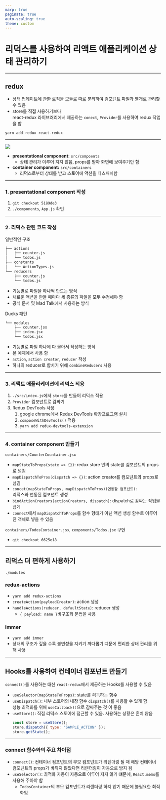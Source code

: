 ```yaml
---
marp: true
paginate: true
auto-scaling: true
theme: custom
---
```


# 리덕스를 사용하여 리액트 애플리케이션 상태 관리하기

---

## redux

* 상태 업데이트에 관한 로직을 모듈로 따로 분리하여 컴포넌트 파일과 별개로 관리할 수 있음
* store를 직접 사용하기보다   
react-redux 라이브러리에서 제공하는 `conect`, `Provider`를 사용하여 redux 작업을 함

`yarn add redux react-redux`

---

![](https://thebook.io/img/080203/432.jpg)

* **presentational component:** `src/compoents`
    * 상태 관리가 이루어 지지 않음, props를 받아 화면에 보여주기만 함
* **container component:** `src/containers`
    * 리덕스로부터 상태를 받고 스토어에 액션을 디스패치함

---

### 1. presentational component 작성  

1. `git checkout 5189de3`
2. `./components`, `App.js` 확인

---

### 2. 리덕스 관련 코드 작성 

<!-- _class: split -->

<div class=ldiv>
일반적인 구조

```bash
├── actions
│   ├── counter.js
│   └── todos.js
├── constants
│   └── ActionTypes.js
└── reducers
    ├── counter.js
    └── todos.js
```

* 기능별로 파일을 하나씩 만드는 방식
* 새로운 액션을 만들 때마다 세 종류의 파일을 모두 수정해야 함
* 공식 문서 및 Mad Talk에서 사용하는 방식

</div>

<div class=rdiv>
Ducks 패턴

```bash
└── modules
    ├── counter.jsx
    ├── index.jsx
    └── todos.jsx
```

* 기능별로 파일 하나에 다 몰아서 작성하는 방식
* 본 예제에서 사용 함
* `action`, `action creator`, `reducer` 작성
* 하나의 reducer로 합치기 위해 `combineReducers` 사용

</div>

---

### 3. 리액트 애플리케이션에 리덕스 적용

1. `./src/index.js`에서 `store`를 만들어 리덕스 적용
2. `Provider` 컴포넌트로 감싸기
3. Redux DevTools 사용
    1. google chrome에서 Redux DevTools 확장프로그램 설치
    2. `composeWithDevTools()` 적용
    3. `yarn add redux-devtools-extension`
---

### 4. container component 만들기

`containers/CounterCountainer.jsx`
* `mapStateToProps(state => {})`: redux store 안의 state를 컴포넌트의 props로 넘김
* `mapDispatchToPros(dispatch => {})`: action creator를 컴포넌트의 props로 넘김
* `concet(mapStateToProps, mapDispatchToPros)(연동할 컴포넌트)`:  
리덕스와 연동된 컴포넌트 생성
* `bindActionCreators(actionCreators, dispatch)`: dispatch로 감싸는 작업을 쉽게
* `connect`에서 `mapDispatchToProps`를 함수 형태가 아닌 액션 생성 함수로 이루어진 객체로 넣을 수 있음

`containers/TodosContainer.jsx`, `components/Todos.jsx` 구현
* `git checkout 6625e18`

---

## 리덕스 더 편하게 사용하기

`./modules`

### redux-actions

* `yarn add redux-actions`
* `createAction(payloadCreator)`: action 생성
* `handleActions(reducer, defaultState)`: reducer 생성
    * `{ payload: name }`비구조화 문법을 사용

### immer

* `yarn add immer`
* 상태의 구조가 깊을 수록 불변성을 지키기 까다롭기 떄문에 편리한 상태 관리를 위해 사용

---

## Hooks를 사용하여 컨테이너 컴포넌트 만들기

`connect()`를 사용하는 대신 `react-redux`에서 제공하는 Hooks를 사용할 수 있음

* `useSelector(mapStateToProps)`: state를 획득하는 함수
* `useDispatch()`: 내부 스토어의 내장 함수 `dispatch()`를 사용할 수 있게 함  
성능 최적화를 위해 `useCallback()`으로 감싸주는 것 이 좋음
* `useStore()`:  직접 리덕스 스토어에 접근할 수 있음. 사용하는 상황은 흔치 않음
    ```jsx
    const store = useStore();
    store.dispatch({ type: 'SAMPLE_ACTION' });
    store.getState();
    ```
---

### connect 함수와의 주요 차이점

* `connect()`: 컨테이너 컴포넌트의 부모 컴포넌트가 리렌더링 될 때 해당 컨테이너 컴포넌트의 props가 바뀌지 않았다면 리렌더링이 자동으로 방지 됨
* `useSelector()`: 최적화 자동이 자동으로 이루어 지지 않기 떄문에, `React.memo`를 사용해 주아야 함
    * `TodosContainer`의 부모 컴포넌트가 리렌더링 하지 않기 때문에 불필요한 최적화임
